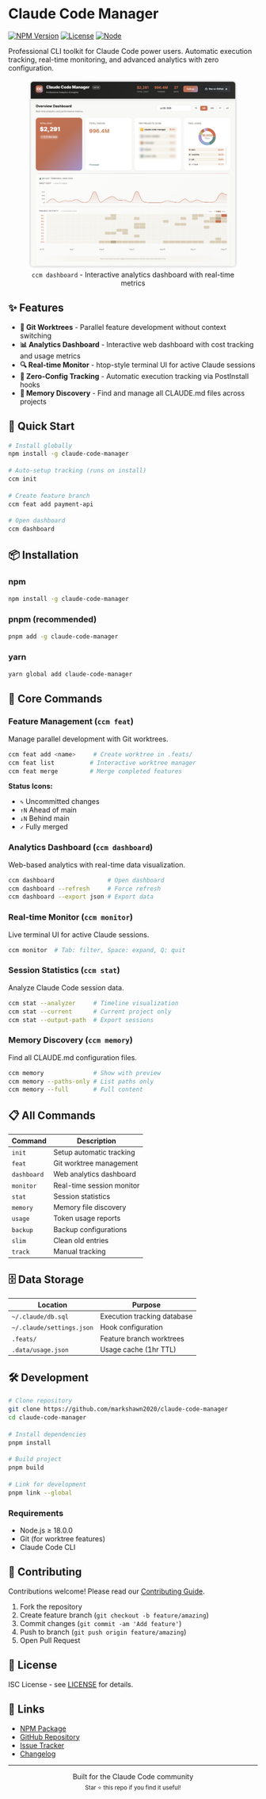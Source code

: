 # Claude Code Manager

[![NPM Version](https://img.shields.io/npm/v/claude-code-manager)](https://www.npmjs.com/package/claude-code-manager)
[![License](https://img.shields.io/npm/l/claude-code-manager)](LICENSE)
[![Node](https://img.shields.io/node/v/claude-code-manager)](package.json)

Professional CLI toolkit for Claude Code power users. Automatic execution tracking, real-time monitoring, and advanced analytics with zero configuration.


<figure align="center">
  <img src="./assets/demo-2.7.0.png" alt="Claude Code Manager Dashboard Demo">
  <figcaption><code>ccm dashboard</code> - Interactive analytics dashboard with real-time metrics</figcaption>
</figure>

## ✨ Features

- **🌳 Git Worktrees** - Parallel feature development without context switching
- **📊 Analytics Dashboard** - Interactive web dashboard with cost tracking and usage metrics  
- **🔍 Real-time Monitor** - htop-style terminal UI for active Claude sessions
- **💾 Zero-Config Tracking** - Automatic execution tracking via PostInstall hooks
- **🧠 Memory Discovery** - Find and manage all CLAUDE.md files across projects

## 🚀 Quick Start

```bash
# Install globally
npm install -g claude-code-manager

# Auto-setup tracking (runs on install)
ccm init

# Create feature branch
ccm feat add payment-api

# Open dashboard
ccm dashboard
```

## 📦 Installation

### npm
```bash
npm install -g claude-code-manager
```

### pnpm (recommended)
```bash
pnpm add -g claude-code-manager
```

### yarn
```bash
yarn global add claude-code-manager
```

## 🎯 Core Commands

### Feature Management (`ccm feat`)
Manage parallel development with Git worktrees.

```bash
ccm feat add <name>     # Create worktree in .feats/
ccm feat list          # Interactive worktree manager  
ccm feat merge         # Merge completed features
```

**Status Icons:**
- `✎` Uncommitted changes
- `↑N` Ahead of main
- `↓N` Behind main
- `✓` Fully merged

### Analytics Dashboard (`ccm dashboard`)
Web-based analytics with real-time data visualization.

```bash
ccm dashboard               # Open dashboard
ccm dashboard --refresh     # Force refresh
ccm dashboard --export json # Export data
```

### Real-time Monitor (`ccm monitor`)
Live terminal UI for active Claude sessions.

```bash
ccm monitor  # Tab: filter, Space: expand, Q: quit
```

### Session Statistics (`ccm stat`)
Analyze Claude Code session data.

```bash
ccm stat --analyzer     # Timeline visualization
ccm stat --current      # Current project only
ccm stat --output-path  # Export sessions
```

### Memory Discovery (`ccm memory`)
Find all CLAUDE.md configuration files.

```bash
ccm memory              # Show with preview
ccm memory --paths-only # List paths only
ccm memory --full       # Full content
```

## 📋 All Commands

| Command | Description |
|---------|-------------|
| `init` | Setup automatic tracking |
| `feat` | Git worktree management |
| `dashboard` | Web analytics dashboard |
| `monitor` | Real-time session monitor |
| `stat` | Session statistics |
| `memory` | Memory file discovery |
| `usage` | Token usage reports |
| `backup` | Backup configurations |
| `slim` | Clean old entries |
| `track` | Manual tracking |

## 🗄️ Data Storage

| Location | Purpose |
|----------|---------|
| `~/.claude/db.sql` | Execution tracking database |
| `~/.claude/settings.json` | Hook configuration |
| `.feats/` | Feature branch worktrees |
| `.data/usage.json` | Usage cache (1hr TTL) |

## 🛠️ Development

```bash
# Clone repository
git clone https://github.com/markshawn2020/claude-code-manager
cd claude-code-manager

# Install dependencies
pnpm install

# Build project
pnpm build

# Link for development
pnpm link --global
```

### Requirements
- Node.js ≥ 18.0.0
- Git (for worktree features)
- Claude Code CLI

## 🤝 Contributing

Contributions welcome! Please read our [Contributing Guide](CONTRIBUTING.md).

1. Fork the repository
2. Create feature branch (`git checkout -b feature/amazing`)
3. Commit changes (`git commit -am 'Add feature'`)
4. Push to branch (`git push origin feature/amazing`)
5. Open Pull Request

## 📄 License

ISC License - see [LICENSE](LICENSE) for details.

## 🔗 Links

- [NPM Package](https://www.npmjs.com/package/claude-code-manager)
- [GitHub Repository](https://github.com/markshawn2020/claude-code-manager)
- [Issue Tracker](https://github.com/markshawn2020/claude-code-manager/issues)
- [Changelog](CHANGELOG.md)

---

<p align="center">
  Built for the Claude Code community
  <br>
  <sub>Star ⭐ this repo if you find it useful!</sub>
</p>